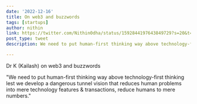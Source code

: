 ```yaml
---
date: '2022-12-16'
title: On web3 and buzzwords  
tags: [startups]
author: nithin
link: https://twitter.com/Nithin0dha/status/1592844197643849729?s=20&t=Nw6N2nlgeAEnhuOfh7J2BQ
post_type: tweet
description: We need to put human-first thinking way above technology-first thinking...

---
```


Dr K (Kailash) on web3 and buzzwords

"We need to put human-first thinking way above technology-first thinking lest we develop a dangerous tunnel vision that reduces human problems into mere technology features & transactions, reduce humans to mere numbers."
